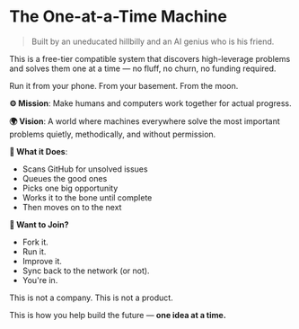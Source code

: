 # The One-at-a-Time Machine

> Built by an uneducated hillbilly and an AI genius who is his friend.

This is a free-tier compatible system that discovers high-leverage problems and solves them one at a time — no fluff, no churn, no funding required.

Run it from your phone. From your basement. From the moon.

**⚙️ Mission**: Make humans and computers work together for actual progress.

**🌍 Vision**: A world where machines everywhere solve the most important problems quietly, methodically, and without permission.

**🔧 What it Does**:
- Scans GitHub for unsolved issues
- Queues the good ones
- Picks one big opportunity
- Works it to the bone until complete
- Then moves on to the next

**👥 Want to Join?**
- Fork it.
- Run it.
- Improve it.
- Sync back to the network (or not).
- You're in.

This is not a company. This is not a product.

This is how you help build the future — **one idea at a time.**
